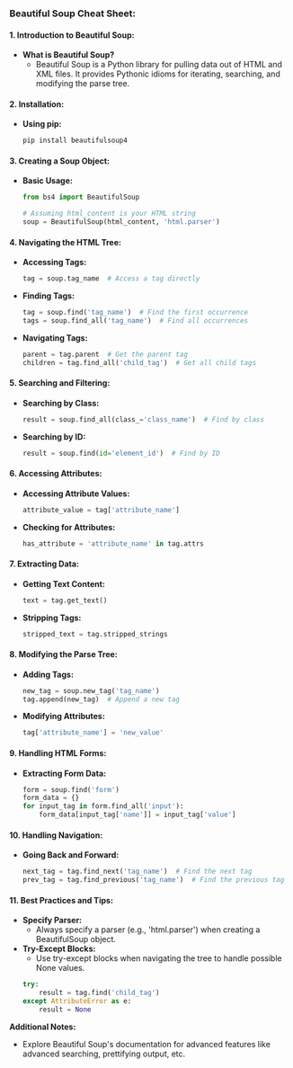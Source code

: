 ### **Beautiful Soup Cheat Sheet:**

#### **1. Introduction to Beautiful Soup:**
   - **What is Beautiful Soup?**
     - Beautiful Soup is a Python library for pulling data out of HTML and XML files. It provides Pythonic idioms for iterating, searching, and modifying the parse tree.

#### **2. Installation:**
   - **Using pip:**
     ```bash
     pip install beautifulsoup4
     ```

#### **3. Creating a Soup Object:**
   - **Basic Usage:**
     ```python
     from bs4 import BeautifulSoup

     # Assuming html_content is your HTML string
     soup = BeautifulSoup(html_content, 'html.parser')
     ```

#### **4. Navigating the HTML Tree:**
   - **Accessing Tags:**
     ```python
     tag = soup.tag_name  # Access a tag directly
     ```
   - **Finding Tags:**
     ```python
     tag = soup.find('tag_name')  # Find the first occurrence
     tags = soup.find_all('tag_name')  # Find all occurrences
     ```
   - **Navigating Tags:**
     ```python
     parent = tag.parent  # Get the parent tag
     children = tag.find_all('child_tag')  # Get all child tags
     ```

#### **5. Searching and Filtering:**
   - **Searching by Class:**
     ```python
     result = soup.find_all(class_='class_name')  # Find by class
     ```
   - **Searching by ID:**
     ```python
     result = soup.find(id='element_id')  # Find by ID
     ```

#### **6. Accessing Attributes:**
   - **Accessing Attribute Values:**
     ```python
     attribute_value = tag['attribute_name']
     ```
   - **Checking for Attributes:**
     ```python
     has_attribute = 'attribute_name' in tag.attrs
     ```

#### **7. Extracting Data:**
   - **Getting Text Content:**
     ```python
     text = tag.get_text()
     ```
   - **Stripping Tags:**
     ```python
     stripped_text = tag.stripped_strings
     ```

#### **8. Modifying the Parse Tree:**
   - **Adding Tags:**
     ```python
     new_tag = soup.new_tag('tag_name')
     tag.append(new_tag)  # Append a new tag
     ```
   - **Modifying Attributes:**
     ```python
     tag['attribute_name'] = 'new_value'
     ```

#### **9. Handling HTML Forms:**
   - **Extracting Form Data:**
     ```python
     form = soup.find('form')
     form_data = {}
     for input_tag in form.find_all('input'):
         form_data[input_tag['name']] = input_tag['value']
     ```

#### **10. Handling Navigation:**
   - **Going Back and Forward:**
     ```python
     next_tag = tag.find_next('tag_name')  # Find the next tag
     prev_tag = tag.find_previous('tag_name')  # Find the previous tag
     ```

#### **11. Best Practices and Tips:**
   - **Specify Parser:**
     - Always specify a parser (e.g., 'html.parser') when creating a BeautifulSoup object.
   - **Try-Except Blocks:**
     - Use try-except blocks when navigating the tree to handle possible None values.
     ```python
     try:
         result = tag.find('child_tag')
     except AttributeError as e:
         result = None
     ```

**Additional Notes:**
- Explore Beautiful Soup's documentation for advanced features like advanced searching, prettifying output, etc.